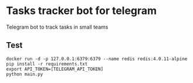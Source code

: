 # Tasks tracker bot for telegram

Telegram bot to track tasks in small teams

## Test

```
docker run -d -p 127.0.0.1:6379:6379 --name redis redis:4.0.11-alpine
pip install -r requirements.txt
export API_TOKEN=[TELEGRAM_API_TOKEN]
python main.py
```
